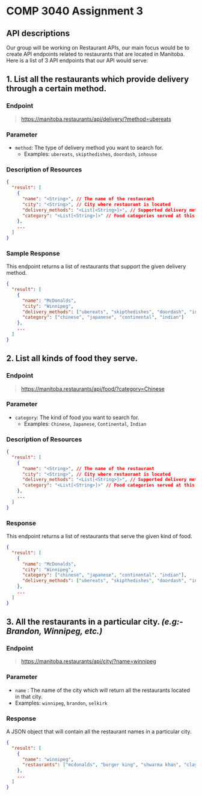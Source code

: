 # COMP 3040 Assignment 3 

## API descriptions
Our group will be working on Restaurant APIs, our main focus would be to create API endpoints related to restaurants that are located in Manitoba. Here is a list of 3 API endpoints that our API would serve:


## 1. List all the restaurants which provide delivery through a certain method.
### Endpoint
> https://manitoba.restaurants/api/delivery/?method=ubereats

### Parameter
- `method`: The type of delivery method you want to search for.
  - Examples: `ubereats`, `skipthedishes`, `doordash`, `inhouse`

### Description of Resources
```json
{
  "result": [
    {
      "name": "<String>", // The name of the restaurant
      "city": "<String>", // City where restaurant is located
      "delivery_methods": "<List[<String>]>", // Supported delivery methods
      "category": "<List[<String>]>" // Food categories served at this restaurant
    },
    ...
  ]
}
```

### Sample Response

This endpoint returns a list of restaurants that support the given delivery method.

```json
{
  "result": [
    {
      "name": "McDonalds",
      "city": "Winnipeg",
      "delivery_methods": ["ubereats", "skipthedishes", "doordash", "inhouse"],
      "category": ["chinese", "japanese", "continental", "indian"]
    },
    ...
  ]
}
```
## 2. List all kinds of food they serve.

### Endpoint
> https://manitoba.restaurants/api/food/?category=Chinese


### Parameter
- `category`: The kind of food you want to search for.
  - Examples: `Chinese`, `Japanese`, `Continental`, `Indian`

### Description of Resources
```json
{
  "result": [
    {
      "name": "<String>", // The name of the restaurant
      "city": "<String>", // City where restaurant is located
      "delivery_methods": "<List[<String>]>", // Supported delivery methods
      "category": "<List[<String>]>" // Food categories served at this restaurant
    },
    ...
  ]
}
```

### Response

This endpoint returns a list of restaurants that serve the given kind of food.

```json
{
  "result": [
    {
      "name": "McDonalds",
      "city": "Winnipeg",
      "category": ["chinese", "japanese", "continental", "indian"],
      "delivery_methods": ["ubereats", "skipthedishes", "doordash", "inhouse"]
    },
    ...
  ]
}
```
## 3. All the restaurants in a **particular city**. *(e.g:- Brandon, Winnipeg, etc.)*

### Endpoint
> https://manitoba.restaurants/api/city/?name=winnipeg

### Parameter
- `name` : The name of the city which will return all the restaurants located in that city.
- Examples: `winnipeg`, `brandon`, `selkirk`

### Response
A JSON object that will contain all the restaurant names in a particular city.

```json
{
  "result": [
    {
      "name": "winnipeg",
      "restaurants": ["mcdonalds", "burger king", "shwarma khan", "clay oven"]
    },
    ...
  ]
}
```

